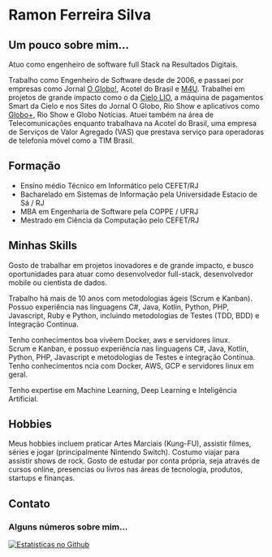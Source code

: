  # Ramon Ferreira Silva
 
 ## Um pouco sobre mim...
 
Atuo como engenheiro de software full Stack na Resultados Digitais. 
 
Trabalho como Engenheiro de Software desde de 2006, e passaei por empresas como Jornal [O Globo!](http://oglobo.globo.com), Acotel do Brasil e [M4U](https://www.m4u.com.br). Trabalhei em projetos de grande impacto como o da [Cielo LIO](https://www.cielo.com.br/bem-vindo-a-lio/), a máquina de pagamentos Smart da Cielo e nos Sites do Jornal O Globo, Rio Show e aplicativos como [Globo+](https://assinaturaglobo.globo.com/globo-mais/vitrine/insira-seu-voucher), Rio Show e Globo Notícias. Atuei também na área de Telecomunicações enquanto trabalhava na Acotel do Brasil, uma empresa de Serviços de Valor Agregado (VAS) que prestava serviço para operadoras de telefonia móvel como a TIM Brasil. 

## Formação
* Ensino médio Técnico em Informático pelo CEFET/RJ
* Bacharelado em Sistemas de Informação pela Universidade Estacio de Sá / RJ
* MBA em Engenharia de Software pela COPPE / UFRJ
* Mestrado em Ciência da Computação pelo CEFET/RJ

## Minhas Skills

Gosto de trabalhar em projetos inovadores e de grande impacto, e busco oportunidades para atuar como desenvolvedor full-stack, desenvolvedor mobile ou cientista de dados. 
 
Trabalho há mais de 10 anos com metodologias ágeis (Scrum e Kanban).
Possuo experiência nas linguagens C#, Java, Kotlin, Python, PHP, Javascript, Ruby e Python, incluindo metodologias de Testes (TDD, BDD) e Integração Contínua. 

Tenho conhecimentos boa vivêem Docker, aws e servidores linux.  
Scrum e Kanban, e possuo experiência nas linguagens C#, Java, Kotlin, Python, PHP, Javascript e metodologias de Testes e integração Contínua. Tenho conhecimentos ncia com Docker, AWS, GCP e servidores linux em geral.  

Tenho expertise em Machine Learning, Deep Learning e Inteligência Artificial.
 
## Hobbies
Meus hobbies incluem praticar Artes Marciais (Kung-FU), assistir filmes, séries e jogar (principalmente Nintendo Switch). Costumo viajar para assistir shows de rock. Gosto de estudar por conta própria, seja através de cursos online, presencias ou livros nas áreas de tecnologia, produtos, startups e finanças. 
 
## Contato

 
### Alguns números sobre mim...
 
 [![Estatísticas no Github](https://github-readme-stats.vercel.app/api?username=ramonsilvanet)](https://github.com/ramonsilvanet/github-readme-stats)
 
 



